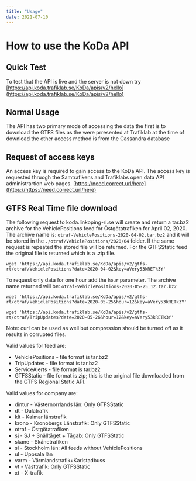 ```yaml
---
title: "Usage"
date: 2021-07-10
---
```


# How to use the KoDa API

## Quick Test
To test that the API is live and the server is not down try 
[https://api.koda.trafiklab.se/KoDa/apis/v2/hello](https://api.koda.trafiklab.se/KoDa/apis/v2/hello)

## Normal Usage

The API has two primary mode of accessing the data the first is to download the GTFS files as the were prresented at Trafiklab at the time of download the other access method is from the Cassandra database

## Request of access keys

An access key is required to gain access to the KoDa API.  The access key is requested thruogh the Samtrafikens and Trafiklabs open data API administrartion web pages. [https://need.correct.url/here](https://https://need.correct.url/here)

## GTFS Real Time file download
The following request to koda.linkoping-ri.se will create and return a tar.bz2 archive for the VehiclePositions feed for Östgötatrafiken for April 02, 2020. 
The archive name is: `otraf-VehiclePositions-2020-04-02.tar.bz2` and it will be stored in the `./otraf/VehiclePositions/2020/04` folder.
If the same request is repeated the stored file will be returned. For the GTFSStatic feed the original file is returned which is a .zip file.

  `wget 'https://api.koda.trafiklab.se/KoDa/apis/v2/gtfs-rt/otraf/VehiclePositions?date=2020-04-02&key=aVery53kRETk3Y'`

To request only data for one hour add the `hour` parameter. 
The archive name returned will be: `otraf-VehiclePositions-2020-05-25_12.tar.bz2` 

  `wget 'https://api.koda.trafiklab.se/KoDa/apis/v2/gtfs-rt/otraf/VehiclePositions?date=2020-05-25&hour=12&key=aVery53kRETk3Y'`
  
  `wget 'https://api.koda.trafiklab.se/KoDa/apis/v2/gtfs-rt/otraf/TripUpdates?date=2020-05-26&hour=12&key=aVery53kRETk3Y'`

Note: curl can be used as well but compression should be turned off as it results in corrupted files.
  
Valid values for feed are:
* VehiclePositions - file format is tar.bz2
* TripUpdates - file format is tar.bz2
* ServiceAlerts - file format is tar.bz2
* GTFSStatic - file format is zip; this is the original file downloaded from the GTFS Regional Static API.

Valid values for company are:
* dintur - Västernorrlands län: Only GTFSStatic
* dt - Dalatrafik
* klt - Kalmar länstrafik
* krono - Kronobergs Länstrafik: Only GTFSStatic
* otraf - Östgötatrafiken
* sj - SJ + Snälltåget + Tågab: Only GTFSStatic
* skane - Skånetrafiken
* sl - Stockholm län: All feeds without VehiclePositions
* ul - Uppsala län
* varm - Värmlandstrafik+Karlstadbuss
* vt - Västtrafik: Only GTFSStatic
* xt - X-trafik

